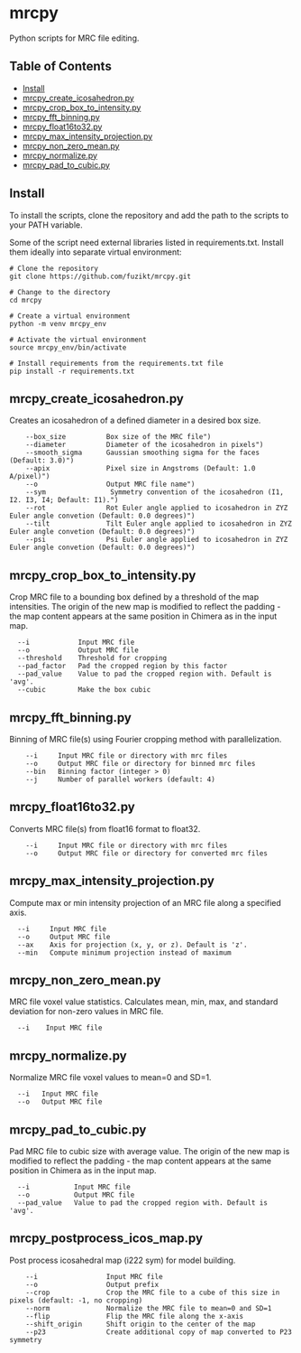 # mrcpy
Python scripts for MRC file editing.

## Table of Contents
- [Install](#install)
- [mrcpy_create_icosahedron.py](#mrcpy_create_icosahedronpy)
- [mrcpy_crop_box_to_intensity.py](#mrcpy_crop_box_to_intensitypy)
- [mrcpy_fft_binning.py](#mrcpy_fft_binningpy)
- [mrcpy_float16to32.py](#mrcpy_float16to32py)
- [mrcpy_max_intensity_projection.py](#mrcpy_max_intensity_projectionpy)
- [mrcpy_non_zero_mean.py](#mrcpy_non_zero_meanpy)
- [mrcpy_normalize.py](#mrcpy_normalizepy)
- [mrcpy_pad_to_cubic.py](#mrcpy_pad_to_cubicpy)

## Install
To install the scripts, clone the repository and add the path to the scripts to your PATH variable.

Some of the script need external libraries listed in requirements.txt. Install them ideally into separate virtual environment:
```
# Clone the repository
git clone https://github.com/fuzikt/mrcpy.git

# Change to the directory
cd mrcpy

# Create a virtual environment
python -m venv mrcpy_env

# Activate the virtual environment
source mrcpy_env/bin/activate

# Install requirements from the requirements.txt file
pip install -r requirements.txt
```

## mrcpy_create_icosahedron.py
Creates an icosahedron of a defined diameter in a desired box size.
```
    --box_size          Box size of the MRC file")
    --diameter          Diameter of the icosahedron in pixels")
    --smooth_sigma      Gaussian smoothing sigma for the faces (Default: 3.0)")
    --apix              Pixel size in Angstroms (Default: 1.0 A/pixel)")
    --o                 Output MRC file name")
    --sym                Symmetry convention of the icosahedron (I1, I2. I3, I4; Default: I1).")
    --rot               Rot Euler angle applied to icosahedron in ZYZ Euler angle convetion (Default: 0.0 degrees)")
    --tilt              Tilt Euler angle applied to icosahedron in ZYZ Euler angle convetion (Default: 0.0 degrees)")
    --psi               Psi Euler angle applied to icosahedron in ZYZ Euler angle convetion (Default: 0.0 degrees)")
```

## mrcpy_crop_box_to_intensity.py
Crop MRC file to a bounding box defined by a threshold of the map intensities. The origin of the new map is modified to reflect the padding - the map content appears at the same position in Chimera as in the input map.
```
  --i            Input MRC file
  --o            Output MRC file
  --threshold    Threshold for cropping
  --pad_factor   Pad the cropped region by this factor
  --pad_value    Value to pad the cropped region with. Default is 'avg'.
  --cubic        Make the box cubic
```

## mrcpy_fft_binning.py
Binning of MRC file(s) using Fourier cropping method with parallelization.
```
    --i     Input MRC file or directory with mrc files
    --o     Output MRC file or directory for binned mrc files
    --bin   Binning factor (integer > 0)
    --j     Number of parallel workers (default: 4)
```

## mrcpy_float16to32.py
Converts MRC file(s) from float16 format to float32.
```
    --i     Input MRC file or directory with mrc files
    --o     Output MRC file or directory for converted mrc files
```

## mrcpy_max_intensity_projection.py
Compute max or min intensity projection of an MRC file along a specified axis.
```
  --i     Input MRC file
  --o     Output MRC file
  --ax    Axis for projection (x, y, or z). Default is 'z'.
  --min   Compute minimum projection instead of maximum
```

## mrcpy_non_zero_mean.py
MRC file voxel value statistics. Calculates mean, min, max, and standard deviation for non-zero values in MRC file.
```
  --i    Input MRC file
```

## mrcpy_normalize.py
Normalize MRC file voxel values to mean=0 and SD=1.
```
  --i   Input MRC file
  --o   Output MRC file
```

## mrcpy_pad_to_cubic.py
Pad MRC file to cubic size with average value. The origin of the new map is modified to reflect the padding - the map content appears at the same position in Chimera as in the input map.
```
  --i           Input MRC file
  --o           Output MRC file
  --pad_value   Value to pad the cropped region with. Default is 'avg'.
```

## mrcpy_postprocess_icos_map.py
Post process icosahedral map (i222 sym) for model building.
```    
    --i                 Input MRC file
    --o                 Output prefix
    --crop              Crop the MRC file to a cube of this size in pixels (default: -1, no cropping)
    --norm              Normalize the MRC file to mean=0 and SD=1
    --flip              Flip the MRC file along the x-axis
    --shift_origin      Shift origin to the center of the map
    --p23               Create additional copy of map converted to P23 symmetry
```